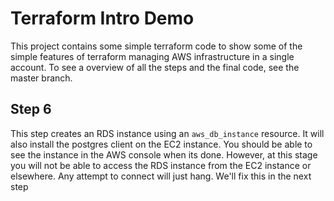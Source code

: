 Terraform Intro Demo
==============

This project contains some simple terraform code to show some of the simple features of terraform managing AWS infrastructure in a single account.
To see a overview of all the steps and the final code, see the master branch.

Step 6
----

This step creates an RDS instance using an `aws_db_instance` resource. It will also install the postgres client on the EC2 instance. You should be able to see the instance in the AWS console when its done.
However, at this stage you will not be able to access the RDS instance from the EC2 instance or elsewhere. Any attempt to connect will just hang. We'll fix this in the next step

    
    
